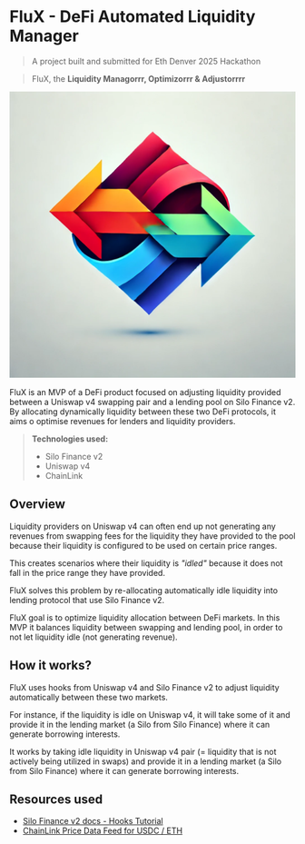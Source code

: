 # FluX - DeFi Automated Liquidity Manager

> A project built and submitted for Eth Denver 2025 Hackathon

> FluX, the **Liquidity Managorrr,  Optimizorrr & Adjustorrrr**

![Logo](./logo.webp)

FluX is an MVP of a DeFi product focused on adjusting liquidity provided between a Uniswap v4 swapping pair and a lending pool on Silo Finance v2. By allocating dynamically liquidity between these two DeFi protocols, it aims o optimise revenues for lenders and liquidity providers.

> **Technologies used:**
> - Silo Finance v2
> - Uniswap v4
> - ChainLink

## Overview

Liquidity providers on Uniswap v4 can often end up not generating any revenues from swapping fees for the liquidity they have provided to the pool because their liquidity is configured to be used on certain price ranges.

This creates scenarios where their liquidity is _"idled"_ because it does not fall in the price range they have provided.

FluX solves this problem by re-allocating automatically idle liquidity into lending protocol that use Silo Finance v2. 

FluX goal is to optimize liquidity allocation between DeFi markets. In this MVP it balances liquidity between swapping and lending pool, in order to not let liquidity idle (not generating revenue).

## How it works?

FluX uses hooks from Uniswap v4 and Silo Finance v2 to adjust liquidity automatically between these two markets.

For instance, if the liquidity is idle on Uniswap v4, it will take some of it and provide it in the lending market (a Silo from Silo Finance) where it can generate borrowing interests.

It works by taking idle liquidity in Uniswap v4 pair (= liquidity that is not actively being utilized in swaps) and provide it in a lending market (a Silo from Silo Finance) where it can generate borrowing interests.

## Resources used


- [Silo Finance v2 docs - Hooks Tutorial](https://docs.silo.finance/docs/developers/dev-tutorials/hooks)
- [ChainLink Price Data Feed for USDC / ETH](https://docs.chain.link/data-feeds/price-feeds/addresses?network=ethereum&page=1&search=USDC+%2F+ETH)



